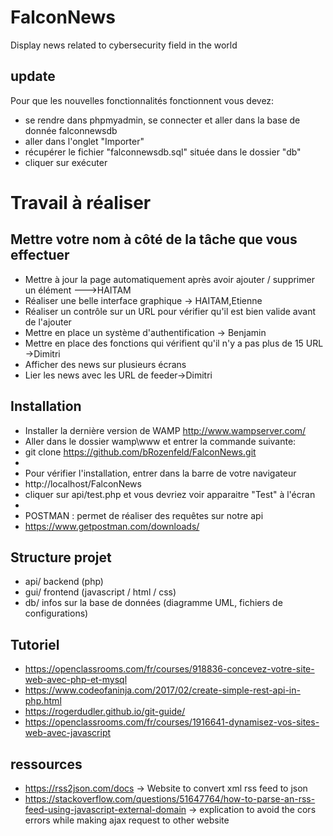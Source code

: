 # FalconNews
Display news related to cybersecurity field in the world 

## update
Pour que les nouvelles fonctionnalités fonctionnent vous devez:
* se rendre dans phpmyadmin, se connecter et aller dans la base de donnée falconnewsdb
* aller dans l'onglet "Importer"
* récupérer le fichier "falconnewsdb.sql" située dans le dossier "db"
* cliquer sur exécuter

# Travail à réaliser
## Mettre votre nom à côté de la tâche que vous effectuer

* Mettre à jour la page automatiquement après avoir ajouter / supprimer un élément --->HAITAM
* Réaliser une belle interface graphique -> HAITAM,Etienne
* Réaliser un contrôle sur un URL pour vérifier qu'il est bien valide avant de l'ajouter
* Mettre en place un système d'authentification -> Benjamin
* Mettre en place des fonctions qui vérifient qu'il n'y a pas plus de 15 URL ->Dimitri
* Afficher des news sur plusieurs écrans
* Lier les news avec les URL de feeder->Dimitri


## Installation
* Installer la dernière version de WAMP http://www.wampserver.com/
* Aller dans le dossier wamp\www et entrer la commande suivante:
* git clone https://github.com/bRozenfeld/FalconNews.git
*
* Pour vérifier l'installation, entrer dans la barre de votre navigateur
* http://localhost/FalconNews
* cliquer sur api/test.php et vous devriez voir apparaitre "Test" à l'écran
*
* POSTMAN : permet de réaliser des requêtes sur notre api
* https://www.getpostman.com/downloads/

## Structure projet
* api/ backend (php)
* gui/ frontend (javascript / html / css)
* db/ infos sur la base de données (diagramme UML, fichiers de configurations)

## Tutoriel 
* https://openclassrooms.com/fr/courses/918836-concevez-votre-site-web-avec-php-et-mysql
* https://www.codeofaninja.com/2017/02/create-simple-rest-api-in-php.html
* https://rogerdudler.github.io/git-guide/
* https://openclassrooms.com/fr/courses/1916641-dynamisez-vos-sites-web-avec-javascript

## ressources
* https://rss2json.com/docs -> Website to convert xml rss feed to json
* https://stackoverflow.com/questions/51647764/how-to-parse-an-rss-feed-using-javascript-external-domain -> explication to avoid the cors errors while making ajax request to other website



